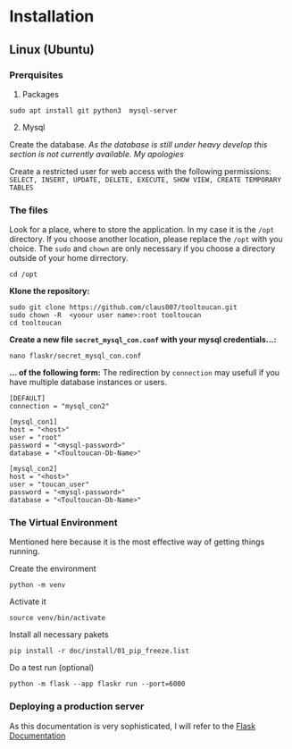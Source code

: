 # Installation

## Linux (Ubuntu)

### Prerquisites

1. Packages
```
sudo apt install git python3  mysql-server 
```

2. Mysql

Create the database.
_As the database is still under heavy develop this section is not currently available._
_My apologies_

Create a restricted user for web access with the following permissions:
`SELECT, INSERT, UPDATE, DELETE, EXECUTE, SHOW VIEW, CREATE TEMPORARY TABLES`


### The files

Look for a place, where to store the application.
In my case it is the `/opt` directory.
If you choose another location, please replace the `/opt` with you choice.
The `sudo` and `chown` are only necessary if you choose a directory outside of your home dirrectory.

```
cd /opt
```

**Klone the repository:**
```
sudo git clone https://github.com/claus007/tooltoucan.git
sudo chown -R  <yoour user name>:root tooltoucan
cd tooltoucan
```

**Create a new file `secret_mysql_con.conf` with your mysql credentials...:**

```
nano flaskr/secret_mysql_con.conf
```

**... of the following form:**
The redirection by `connection` may usefull if you have multiple database instances or users.

```
[DEFAULT]
connection = "mysql_con2"

[mysql_con1]
host = "<host>"
user = "root"
password = "<mysql-password>"
database = "<Toultoucan-Db-Name>"

[mysql_con2]
host = "<host>"
user = "toucan_user"
password = "<mysql-password>"
database = "<Toultoucan-Db-Name>"
```

###  The Virtual Environment
Mentioned here because it is the most effective way of getting things running.

Create the environment
```
python -m venv
```

Activate it
```
source venv/bin/activate
```

Install all necessary pakets
```
pip install -r doc/install/01_pip_freeze.list
```

Do a test run (optional)
```
python -m flask --app flaskr run --port=6000
```

### Deploying a production server

As this documentation is very sophisticated, I will
refer to the [Flask Documentation](https://flask.palletsprojects.com/en/stable/deploying/)
